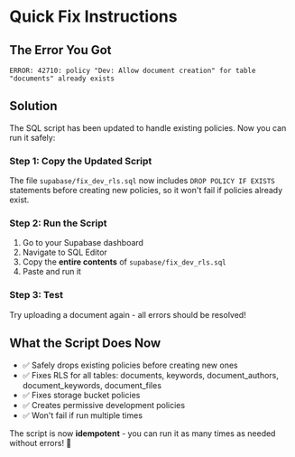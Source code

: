 # Quick Fix Instructions

## The Error You Got

```
ERROR: 42710: policy "Dev: Allow document creation" for table "documents" already exists
```

## Solution

The SQL script has been updated to handle existing policies. Now you can run it safely:

### Step 1: Copy the Updated Script

The file `supabase/fix_dev_rls.sql` now includes `DROP POLICY IF EXISTS` statements before creating new policies, so it won't fail if policies already exist.

### Step 2: Run the Script

1. Go to your Supabase dashboard
2. Navigate to SQL Editor
3. Copy the **entire contents** of `supabase/fix_dev_rls.sql`
4. Paste and run it

### Step 3: Test

Try uploading a document again - all errors should be resolved!

## What the Script Does Now

- ✅ Safely drops existing policies before creating new ones
- ✅ Fixes RLS for all tables: documents, keywords, document_authors, document_keywords, document_files
- ✅ Fixes storage bucket policies
- ✅ Creates permissive development policies
- ✅ Won't fail if run multiple times

The script is now **idempotent** - you can run it as many times as needed without errors! 🎉
